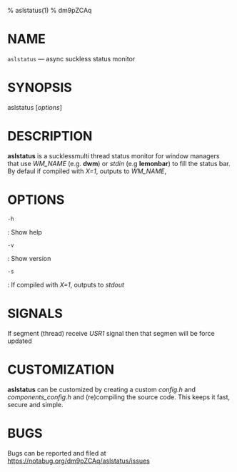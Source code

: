 % aslstatus(1)
% dm9pZCAq


# NAME

`aslstatus` — async suckless status monitor


# SYNOPSIS

aslstatus [*options*]


# DESCRIPTION

**aslstatus** is a sucklessmulti thread status monitor for window managers
that use *WM_NAME* (e.g. **dwm**) or *stdin* (e.g **lemonbar**) to fill the status bar.
By defaul if compiled with *X=1*, outputs to *WM_NAME*,


# OPTIONS

`-h`

: Show help

`-v`

: Show version

`-s`

: If compiled with *X=1*, outputs to *stdout*


# SIGNALS

If segment (thread) receive *USR1* signal then that segmen will be force updated


# CUSTOMIZATION
**aslstatus** can be customized by creating a custom *config.h*
and *components_config.h* and (re)compiling the source code.
This keeps it fast, secure and simple.

# BUGS

Bugs can be reported and filed at https://notabug.org/dm9pZCAq/aslstatus/issues

